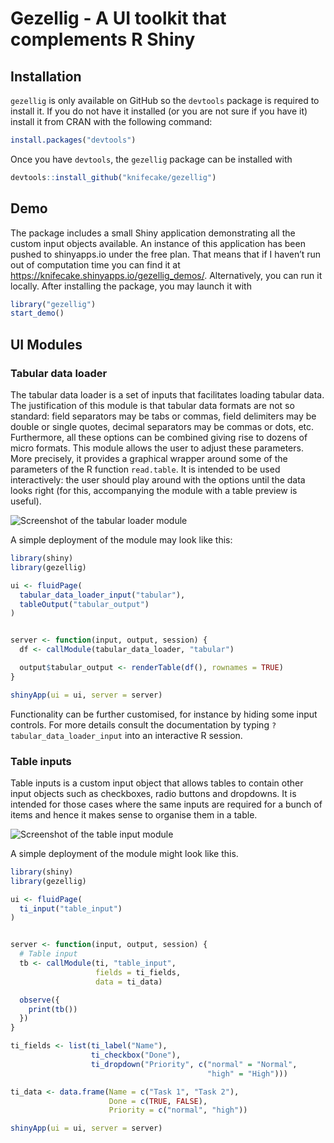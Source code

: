 
# Gezellig - A UI toolkit that complements R Shiny

## Installation

`gezellig` is only available on GitHub so the `devtools` package is
required to install it. If you do not have it installed (or you are not
sure if you have it) install it from CRAN with the following command:

``` r
install.packages("devtools")
```

Once you have `devtools`, the `gezellig` package can be installed with

``` r
devtools::install_github("knifecake/gezellig")
```

## Demo

The package includes a small Shiny application demonstrating all the
custom input objects available. An instance of this application has been
pushed to shinyapps.io under the free plan. That means that if I haven’t
run out of computation time you can find it at
<https://knifecake.shinyapps.io/gezellig_demos/>. Alternatively, you can
run it locally. After installing the package, you may launch it with

``` r
library("gezellig")
start_demo()
```

## UI Modules

### Tabular data loader

The tabular data loader is a set of inputs that facilitates loading
tabular data. The justification of this module is that tabular data
formats are not so standard: field separators may be tabs or commas,
field delimiters may be double or single quotes, decimal separators may
be commas or dots, etc. Furthermore, all these options can be combined
giving rise to dozens of micro formats. This module allows the user to
adjust these parameters. More precisely, it provides a graphical wrapper
around some of the parameters of the R function `read.table`. It is
intended to be used interactively: the user should play around with the
options until the data looks right (for this, accompanying the module
with a table preview is useful).

![Screenshot of the tabular loader
module](man/figures/tabular-loader-screenshot.png)

A simple deployment of the module may look like this:

``` r
library(shiny)
library(gezellig)

ui <- fluidPage(
  tabular_data_loader_input("tabular"),
  tableOutput("tabular_output")
)


server <- function(input, output, session) {
  df <- callModule(tabular_data_loader, "tabular")

  output$tabular_output <- renderTable(df(), rownames = TRUE)
}

shinyApp(ui = ui, server = server)
```

Functionality can be further customised, for instance by hiding some
input controls. For more details consult the documentation by typing
`?tabular_data_loader_input` into an interactive R session.

### Table inputs

Table inputs is a custom input object that allows tables to contain
other input objects such as checkboxes, radio buttons and dropdowns. It
is intended for those cases where the same inputs are required for a
bunch of items and hence it makes sense to organise them in a table.

![Screenshot of the table input
module](man/figures/table-input-screenshot.png)

A simple deployment of the module might look like this.

``` r
library(shiny)
library(gezellig)

ui <- fluidPage(
  ti_input("table_input")
)


server <- function(input, output, session) {
  # Table input
  tb <- callModule(ti, "table_input",
                   fields = ti_fields,
                   data = ti_data)

  observe({
    print(tb())
  })
}

ti_fields <- list(ti_label("Name"),
                  ti_checkbox("Done"),
                  ti_dropdown("Priority", c("normal" = "Normal",
                                            "high" = "High")))

ti_data <- data.frame(Name = c("Task 1", "Task 2"),
                      Done = c(TRUE, FALSE),
                      Priority = c("normal", "high"))

shinyApp(ui = ui, server = server)
```
